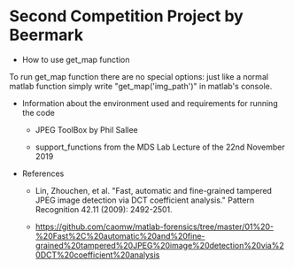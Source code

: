 # Second Competition Project by Beermark

* How to use get_map function

To run get_map function there are no special options: just like a normal matlab function simply write "get_map('img_path')" in matlab's console.

* Information about the environment used and requirements for running the code

  * JPEG ToolBox by Phil Sallee
  
  * support_functions from the MDS Lab Lecture of the 22nd November 2019

* References

  * Lin, Zhouchen, et al. "Fast, automatic and fine-grained tampered 
  JPEG image detection via DCT coefficient analysis." Pattern 
  Recognition 42.11 (2009): 2492-2501.
  
  * https://github.com/caomw/matlab-forensics/tree/master/01%20-%20Fast%2C%20automatic%20and%20fine-grained%20tampered%20JPEG%20image%20detection%20via%20DCT%20coefficient%20analysis
